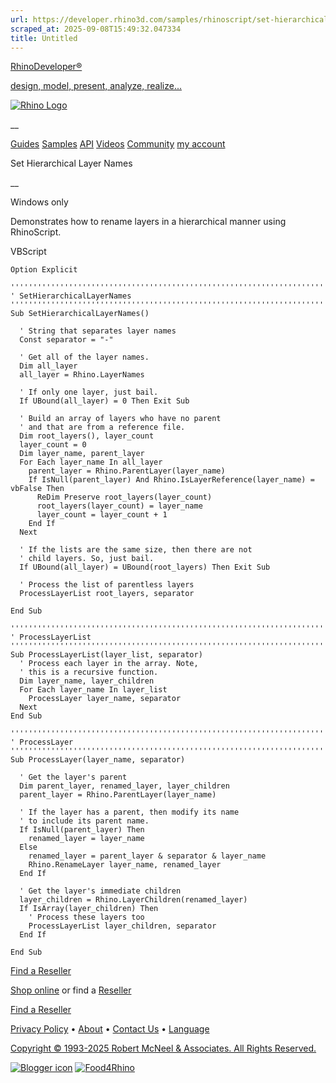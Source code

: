 ```yaml
---
url: https://developer.rhino3d.com/samples/rhinoscript/set-hierarchical-layer-names/
scraped_at: 2025-09-08T15:49:32.047334
title: Untitled
---
```


[RhinoDeveloper®](/)

[design, model, present, analyze, realize...](/)

[![Rhino Logo](https://developer.rhino3d.com/images/rhinodevlogo.png)](/)

__

[Guides](https://developer.rhino3d.com/guides)
[Samples](https://developer.rhino3d.com/samples)
[API](https://developer.rhino3d.com/api)
[Videos](https://developer.rhino3d.com/videos)
[Community](https://discourse.mcneel.com/c/rhino-developer) [my account
](https://www.rhino3d.com/my-account/ "Manage your account, licenses, and
teams")

Set Hierarchical Layer Names

__

Windows only

Demonstrates how to rename layers in a hierarchical manner using RhinoScript.

VBScript

    
    
    Option Explicit
    
    ''''''''''''''''''''''''''''''''''''''''''''''''''''''''''''''''''''''''''
    ' SetHierarchicalLayerNames
    ''''''''''''''''''''''''''''''''''''''''''''''''''''''''''''''''''''''''''
    Sub SetHierarchicalLayerNames()
    
      ' String that separates layer names
      Const separator = "-"
    
      ' Get all of the layer names.
      Dim all_layer
      all_layer = Rhino.LayerNames
    
      ' If only one layer, just bail.
      If UBound(all_layer) = 0 Then Exit Sub
    
      ' Build an array of layers who have no parent
      ' and that are from a reference file.
      Dim root_layers(), layer_count
      layer_count = 0  
      Dim layer_name, parent_layer
      For Each layer_name In all_layer
        parent_layer = Rhino.ParentLayer(layer_name)
        If IsNull(parent_layer) And Rhino.IsLayerReference(layer_name) = vbFalse Then
          ReDim Preserve root_layers(layer_count)
          root_layers(layer_count) = layer_name
          layer_count = layer_count + 1
        End If
      Next
    
      ' If the lists are the same size, then there are not
      ' child layers. So, just bail.
      If UBound(all_layer) = UBound(root_layers) Then Exit Sub
    
      ' Process the list of parentless layers    
      ProcessLayerList root_layers, separator
    
    End Sub
    
    ''''''''''''''''''''''''''''''''''''''''''''''''''''''''''''''''''''''''''
    ' ProcessLayerList
    ''''''''''''''''''''''''''''''''''''''''''''''''''''''''''''''''''''''''''
    Sub ProcessLayerList(layer_list, separator)
      ' Process each layer in the array. Note,
      ' this is a recursive function.
      Dim layer_name, layer_children
      For Each layer_name In layer_list
        ProcessLayer layer_name, separator
      Next
    End Sub
    
    ''''''''''''''''''''''''''''''''''''''''''''''''''''''''''''''''''''''''''
    ' ProcessLayer
    ''''''''''''''''''''''''''''''''''''''''''''''''''''''''''''''''''''''''''
    Sub ProcessLayer(layer_name, separator)
    
      ' Get the layer's parent
      Dim parent_layer, renamed_layer, layer_children
      parent_layer = Rhino.ParentLayer(layer_name)
    
      ' If the layer has a parent, then modify its name
      ' to include its parent name.
      If IsNull(parent_layer) Then
        renamed_layer = layer_name
      Else
        renamed_layer = parent_layer & separator & layer_name
        Rhino.RenameLayer layer_name, renamed_layer
      End If
    
      ' Get the layer's immediate children
      layer_children = Rhino.LayerChildren(renamed_layer)
      If IsArray(layer_children) Then
        ' Process these layers too    
        ProcessLayerList layer_children, separator
      End If  
    
    End Sub
    

  

[Find a Reseller](https://www.rhino3d.com/sales)

[Shop online](https://www.rhino3d.com/store) or find a
[Reseller](https://www.rhino3d.com/sales)

[Find a Reseller](https://www.rhino3d.com/sales)

[Privacy Policy](https://www.rhino3d.com/privacy) •
[About](https://www.rhino3d.com/mcneel/about) • [Contact
Us](https://www.rhino3d.com/mcneel/contact) • [
Language](https://www.rhino3d.com/language "Change to a different region or
language")

[Copyright © 1993-2025 Robert McNeel & Associates. All Rights
Reserved.](https://www.rhino3d.com/mcneel/about)

[](https://www.facebook.com/McNeelRhinoceros/)
[](https://twitter.com/bobmcneel) [](https://www.linkedin.com/groups/75313/)
[](https://www.youtube.com/user/RhinoGuide/videos) [](https://vimeo.com/rhino)
[![Blogger
icon](https://developer.rhino3d.com/images/blogger.svg)](http://blog.rhino3d.com/)
[![Food4Rhino](https://developer.rhino3d.com/images/f4r_icon_01.svg)](https://www.food4rhino.com)

